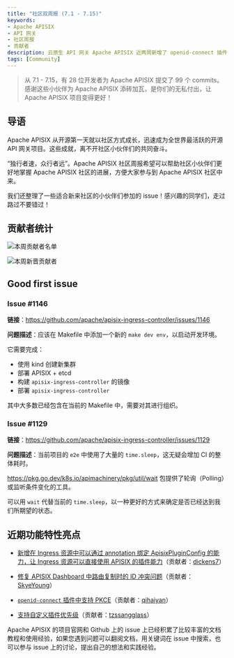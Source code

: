```yaml
---
title: "社区双周报 (7.1 - 7.15)"
keywords: 
- Apache APISIX
- API 网关
- 社区周报
- 贡献者
description: 云原生 API 网关 Apache APISIX 近两周新增了 openid-connect 插件中支持 PKCE、Ingress 资源可以直接使用 APISIX 的插件等功能。
tags: [Community]
---
```


> 从 7.1 - 7.15，有 28 位开发者为 Apache APISIX 提交了 99 个 commits。感谢这些小伙伴为 Apache APISIX 添砖加瓦，是你们的无私付出，让 Apache APISIX 项目变得更好！

<!--truncate-->

## 导语

Apache APISIX 从开源第一天就以社区方式成长，迅速成为全世界最活跃的开源 API 网关项目。这些成就，离不开社区小伙伴们的共同奋斗。

“独行者速，众行者远”。Apache APISIX 社区周报希望可以帮助社区小伙伴们更好地掌握 Apache APISIX 社区的进展，方便大家参与到 Apache APISIX 社区中来。

我们还整理了一些适合新来社区的小伙伴们参加的 issue！感兴趣的同学们，走过路过不要错过！

## 贡献者统计

![本周贡献者名单](https://static.apiseven.com/2022/weeklyreport/0721/3.jpg)

![本周新晋贡献者](https://static.apiseven.com/2022/weeklyreport/0721/6.png)

## Good first issue

### Issue #1146

**链接**：https://github.com/apache/apisix-ingress-controller/issues/1146

**问题描述**：应该在 Makefile 中添加一个新的 `make dev env`，以启动开发环境。

它需要完成：

- 使用 kind 创建新集群
- 部署 APISIX + etcd
- 构建 `apisix-ingress-controller` 的镜像
- 部署 `apisix-ingress-controller`

其中大多数已经包含在当前的 Makefile 中，需要对其进行组织。

### Issue #1129

**链接**：https://github.com/apache/apisix-ingress-controller/issues/1129

**问题描述**：当前项目的 `e2e` 中使用了大量的 `time.sleep`，这无疑会增加 CI 的整体耗时。

https://pkg.go.dev/k8s.io/apimachinery/pkg/util/wait 包提供了轮询（Polling）或监听条件变化的工具。

可以用 `wait` 代替当前的 `time.sleep`，以一种更好的方式来确定是否已经达到我们所期望的状态。

## 近期功能特性亮点

- [新增在 Ingress 资源中可以通过 annotation 绑定 ApisixPluginConfig 的能力，让 Ingress 资源可以直接使用 APISIX 的插件能力](https://github.com/apache/apisix-ingress-controller/pull/1139)（贡献者：[dickens7](https://github.com/dickens7)）

- [修复 APISIX Dashboard 中路由复制时的 ID 冲突问题](https://github.com/apache/apisix-dashboard/pull/2501)（贡献者：[SkyeYoung](https://github.com/SkyeYoung)）

- [`openid-connect` 插件中支持 PKCE](https://github.com/apache/apisix/pull/7370)（贡献者：[qihaiyan](https://github.com/qihaiyan)）

- [支持自定义插件优先级](https://github.com/apache/apisix/pull/7391)（贡献者：[tzssangglass](https://github.com/tzssangglass)）

Apache APISIX 的项目官网和 Github 上的 issue 上已经积累了比较丰富的文档教程和使用经验，如果您遇到问题可以翻阅文档，用关键词在 issue 中搜索，也可以参与 issue 上的讨论，提出自己的想法和实践经验。
